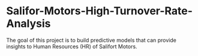 # Salifor-Motors-High-Turnover-Rate-Analysis
The goal of this project is to build predictive models that can provide insights to Human Resources (HR) of Salifort Motors.
